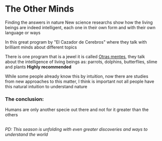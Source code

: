 # The Other Minds

Finding the answers in nature
New science researchs show how the living beings are indeed intelligent, each one in their own form and with their own language or ways

In this great program by "El Cazador de Cerebros" where they talk with brilliant minds about different topics

There is one program that is a jewel it is called [Otras mentes](https://www.rtve.es/play/videos/el-cazador-de-cerebros/otras-mentes/6887708/), they talk about the intelligence of living beings as: parrots, dolphins, butterflies, slime and plants
**Highly recommended**

While some people already know this by intuition, now there are studies from new approaches to this matter, I think is important not all people have this natural intuition to understand nature

### The conclusion:
Humans are only another specie out there and not for it greater than the others

<br/>
<em>PD: This season is unfolding with even greater discoveries and ways to understand the world</em>